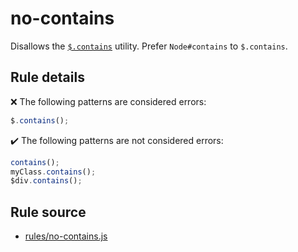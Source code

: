 # no-contains

Disallows the [`$.contains`](https://api.jquery.com/jQuery.contains/) utility. Prefer `Node#contains` to `$.contains`.

## Rule details

❌ The following patterns are considered errors:
```js
$.contains();
```

✔️ The following patterns are not considered errors:
```js
contains();
myClass.contains();
$div.contains();
```
## Rule source

* [rules/no-contains.js](../rules/no-contains.js)
